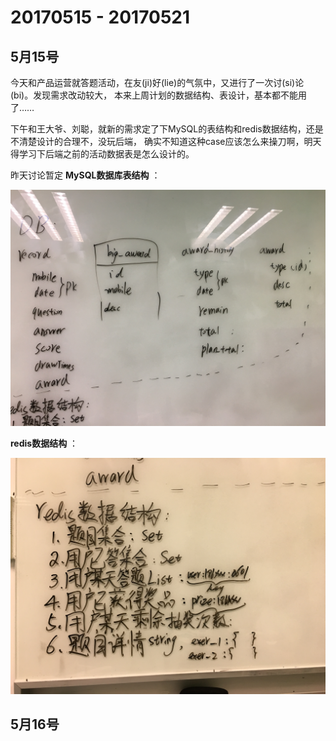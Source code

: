 # 20170515 - 20170521


## 5月15号

今天和产品运营就答题活动，在友(ji)好(lie)的气氛中，又进行了一次讨(si)论(bi)。发现需求改动较大，
本来上周计划的数据结构、表设计，基本都不能用了……

下午和王大爷、刘聪，就新的需求定了下MySQL的表结构和redis数据结构，还是不清楚设计的合理不，没玩后端，
确实不知道这种case应该怎么来操刀啊，明天得学习下后端之前的活动数据表是怎么设计的。

昨天讨论暂定 **MySQL数据库表结构** ：

![MySQL表结构](./assets/20170515/mysql.jpg)

**redis数据结构** ：

![Redis数据结构](./assets/20170515/redis.jpg)


## 5月16号
